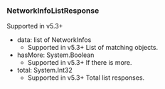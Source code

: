 ### NetworkInfoListResponse
Supported in v5.3+

- data: list of NetworkInfos
  - Supported in v5.3+
  List of matching objects.
- hasMore: System.Boolean
  - Supported in v5.3+
  If there is more.
- total: System.Int32
  - Supported in v5.3+
  Total list responses.

